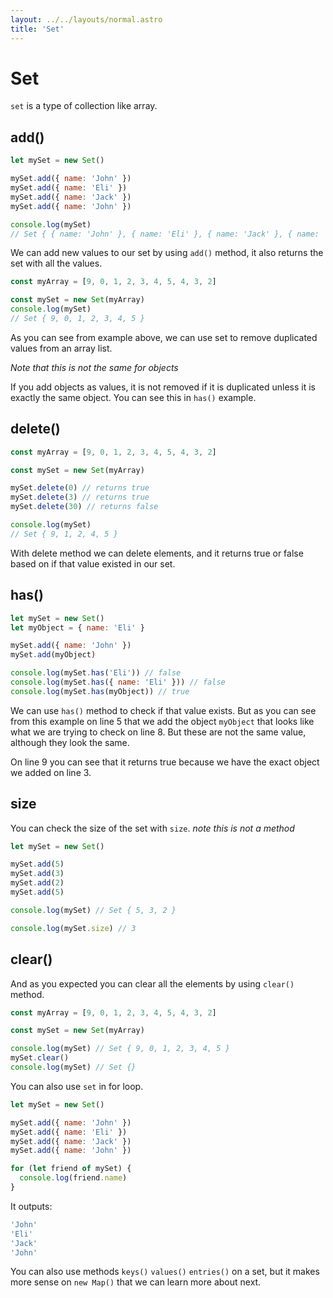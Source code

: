 ```yaml
---
layout: ../../layouts/normal.astro
title: 'Set'
---
```


# Set

`set` is a type of collection like array.

## add()

```javascript
let mySet = new Set()

mySet.add({ name: 'John' })
mySet.add({ name: 'Eli' })
mySet.add({ name: 'Jack' })
mySet.add({ name: 'John' })

console.log(mySet)
// Set { { name: 'John' }, { name: 'Eli' }, { name: 'Jack' }, { name: 'John' }}
```

We can add new values to our set by using `add()` method, it also returns the set with all the values.

```javascript
const myArray = [9, 0, 1, 2, 3, 4, 5, 4, 3, 2]

const mySet = new Set(myArray)
console.log(mySet)
// Set { 9, 0, 1, 2, 3, 4, 5 }
```

As you can see from example above, we can use set to remove duplicated values from an array list.

_Note that this is not the same for objects_

If you add objects as values, it is not removed if it is duplicated unless it is exactly the same object.
You can see this in `has()` example.

## delete()

```javascript
const myArray = [9, 0, 1, 2, 3, 4, 5, 4, 3, 2]

const mySet = new Set(myArray)

mySet.delete(0) // returns true
mySet.delete(3) // returns true
mySet.delete(30) // returns false

console.log(mySet)
// Set { 9, 1, 2, 4, 5 }
```

With delete method we can delete elements, and it returns true or false based on if that value existed in our set.

## has()

```javascript
let mySet = new Set()
let myObject = { name: 'Eli' }

mySet.add({ name: 'John' })
mySet.add(myObject)

console.log(mySet.has('Eli')) // false
console.log(mySet.has({ name: 'Eli' })) // false
console.log(mySet.has(myObject)) // true
```

We can use `has()` method to check if that value exists. But as you can see from this example on line 5 that we add the object `myObject` that looks like what we are trying to check on line 8.
But these are not the same value, although they look the same.

On line 9 you can see that it returns true because we have the exact object we added on line 3.

## size

You can check the size of the set with `size`. _note this is not a method_

```javascript
let mySet = new Set()

mySet.add(5)
mySet.add(3)
mySet.add(2)
mySet.add(5)

console.log(mySet) // Set { 5, 3, 2 }

console.log(mySet.size) // 3
```

## clear()

And as you expected you can clear all the elements by using `clear()` method.

```javascript
const myArray = [9, 0, 1, 2, 3, 4, 5, 4, 3, 2]

const mySet = new Set(myArray)

console.log(mySet) // Set { 9, 0, 1, 2, 3, 4, 5 }
mySet.clear()
console.log(mySet) // Set {}
```

You can also use `set` in for loop.

```javascript
let mySet = new Set()

mySet.add({ name: 'John' })
mySet.add({ name: 'Eli' })
mySet.add({ name: 'Jack' })
mySet.add({ name: 'John' })

for (let friend of mySet) {
  console.log(friend.name)
}
```

It outputs:

```javascript
'John'
'Eli'
'Jack'
'John'
```

You can also use methods `keys()` `values()` `entries()` on a set, but it makes more sense on `new Map()` that we can learn more about next.
